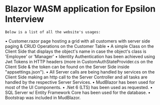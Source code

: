 # Blazor WASM application for Epsilon Interview #



    Below is a list of all the website's usages:
• Customer.razor page hosting a grid with all customers with server side paging & CRUD Operations on the Customer Table
• A simple Class on the Client Side that displays the object's name in case the object's class is 'Employee' or 'Manager'
• Identity Authentication has been achieved using Jwt Tokens in HTTP headers (more in CustomAuthStateProvider.cs on the Client Side & the token can be found on the Server Side inside "appsettings.json").
• All Server calls are being handled by services on the Client Side making an http call to the Server Controller and all tasks are handled by the respective Server Services.
• MudBlazor has been used for most of the UI Components.
• .Net 6 (LTS) has been used as requested.
• SQL Server w/ Entity Framework Core has been used for the database.
• Bootstrap was included in MudBlazor.
